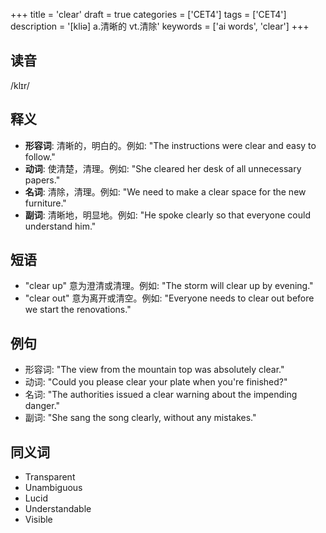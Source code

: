 +++
title = 'clear'
draft = true
categories = ['CET4']
tags = ['CET4']
description = '[kliə] a.清晰的 vt.清除'
keywords = ['ai words', 'clear']
+++

## 读音
/klɪr/

## 释义
- **形容词**: 清晰的，明白的。例如: "The instructions were clear and easy to follow."
- **动词**: 使清楚，清理。例如: "She cleared her desk of all unnecessary papers."
- **名词**: 清除，清理。例如: "We need to make a clear space for the new furniture."
- **副词**: 清晰地，明显地。例如: "He spoke clearly so that everyone could understand him."

## 短语
- "clear up" 意为澄清或清理。例如: "The storm will clear up by evening."
- "clear out" 意为离开或清空。例如: "Everyone needs to clear out before we start the renovations."

## 例句
- 形容词: "The view from the mountain top was absolutely clear."
- 动词: "Could you please clear your plate when you're finished?"
- 名词: "The authorities issued a clear warning about the impending danger."
- 副词: "She sang the song clearly, without any mistakes."

## 同义词
- Transparent
- Unambiguous
- Lucid
- Understandable
- Visible
